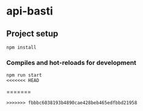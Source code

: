 # api-basti

## Project setup
```
npm install
```

### Compiles and hot-reloads for development
```
npm run start
<<<<<<< HEAD
```
=======
```
>>>>>>> fbbbc6038193b4890cae428beb465edfbbd21958
